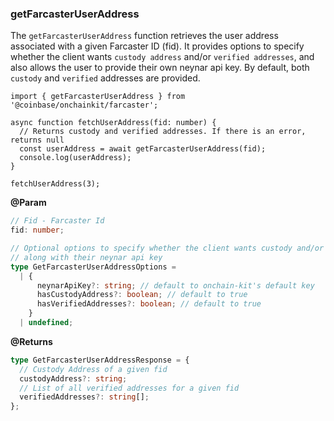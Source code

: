 ### getFarcasterUserAddress

The `getFarcasterUserAddress` function retrieves the user address associated with a given Farcaster ID (fid). It provides options to specify whether the client wants `custody address` and/or `verified addresses`, and also allows the user to provide their own neynar api key. By default, both `custody` and `verified` addresses are provided.

```tsx
import { getFarcasterUserAddress } from '@coinbase/onchainkit/farcaster';

async function fetchUserAddress(fid: number) {
  // Returns custody and verified addresses. If there is an error, returns null
  const userAddress = await getFarcasterUserAddress(fid);
  console.log(userAddress);
}

fetchUserAddress(3);
```

**@Param**

```ts
// Fid - Farcaster Id
fid: number;

// Optional options to specify whether the client wants custody and/or verified addresses
// along with their neynar api key
type GetFarcasterUserAddressOptions =
  | {
      neynarApiKey?: string; // default to onchain-kit's default key
      hasCustodyAddress?: boolean; // default to true
      hasVerifiedAddresses?: boolean; // default to true
    }
  | undefined;
```

**@Returns**

```ts
type GetFarcasterUserAddressResponse = {
  // Custody Address of a given fid
  custodyAddress?: string;
  // List of all verified addresses for a given fid
  verifiedAddresses?: string[];
};
```
